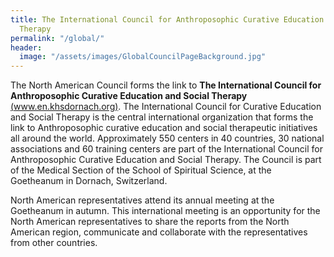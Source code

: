 ```yaml
---
title: The International Council for Anthroposophic Curative Education and Social
  Therapy
permalink: "/global/"
header:
  image: "/assets/images/GlobalCouncilPageBackground.jpg"
---
```


The North American Council forms the link to **​The International Council for Anthroposophic Curative Education and Social Therapy​** [(www.en.khsdornach.org)](http://www.en.khsdornach.org). The International Council for Curative Education and Social Therapy is the central international organization that forms the link to Anthroposophic curative education and social therapeutic initiatives all around the world.  Approximately 550 centers in 40 countries, 30 national associations and 60 training centers are part of the International Council for Anthroposophic Curative Education and Social Therapy. The Council is part of the Medical Section of the School of Spiritual Science, at the Goetheanum in Dornach, Switzerland.  

North American representatives attend its annual meeting at the Goetheanum in autumn. This international meeting is an opportunity for the North American representatives to share the reports from the North American region, communicate and collaborate with the representatives from other countries.  
